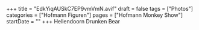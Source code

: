 +++
title = "EdkYiqAUSkC7EP9vmVmN.avif"
draft = false
tags = ["Photos"]
categories = ["Hofmann Figuren"]
pages = ["Hofmann Monkey Show"]
startDate = ""
+++
Hellendoorn Drunken Bear
